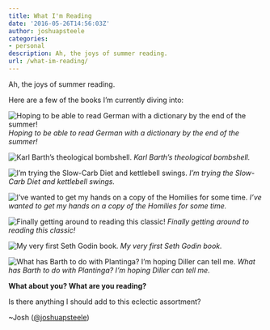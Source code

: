 ```yaml
---
title: What I'm Reading
date: '2016-05-26T14:56:03Z'
author: joshuapsteele
categories:
- personal
description: Ah, the joys of summer reading.
url: /what-im-reading/
---
```

Ah, the joys of summer reading.

Here are a few of the books I’m currently diving into:

![Hoping to be able to read German with a dictionary by the end of the summer!](https://joshuapsteele.com/wp-content/uploads/2016/05/IMG_0493-300x225.jpg)
*Hoping to be able to read German with a dictionary by the end of the summer!*

![Karl Barth’s theological bombshell.](https://joshuapsteele.com/wp-content/uploads/2016/05/IMG_0492-300x225.jpg)
*Karl Barth’s theological bombshell.*

![I’m trying the Slow-Carb Diet and kettlebell swings.](https://joshuapsteele.com/wp-content/uploads/2016/05/IMG_0494-300x225.jpg)
*I’m trying the Slow-Carb Diet and kettlebell swings.*

![I’ve wanted to get my hands on a copy of the Homilies for some time.](https://joshuapsteele.com/wp-content/uploads/2016/05/IMG_0500-300x225.jpg)
*I’ve wanted to get my hands on a copy of the Homilies for some time.*

![Finally getting around to reading this classic!](https://joshuapsteele.com/wp-content/uploads/2016/05/IMG_0495-300x225.jpg)
*Finally getting around to reading this classic!*

![My very first Seth Godin book.](https://joshuapsteele.com/wp-content/uploads/2016/05/IMG_0499-300x225.jpg)
*My very first Seth Godin book.*

![What has Barth to do with Plantinga? I’m hoping Diller can tell me.](https://joshuapsteele.com/wp-content/uploads/2016/05/IMG_0496-300x225.jpg)
*What has Barth to do with Plantinga? I’m hoping Diller can tell me.*

**What about you? What are you reading?**

Is there anything I should add to this eclectic assortment?

~Josh ([@joshuapsteele](https://twitter.com/joshuapsteele))
